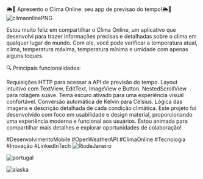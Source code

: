 🌦️📱 Apresento o Clima Online: seu app de previsao do tempo!🌦️📱 
![climaonlinePNG](https://github.com/user-attachments/assets/24813005-c0e7-4a93-923e-f4643e47ea71)





Estou muito feliz em compartilhar o Clima Online, um aplicativo que desenvolvi para trazer informações precisas e detalhadas sobre o clima em qualquer lugar do mundo. Com ele, você pode verificar a temperatura atual, clima, temperatura máxima, temperatura mínima e umidade com apenas alguns toques.

🔍 Principais funcionalidades:

Requisições HTTP para acessar a API de previsão do tempo.
Layout intuitivo com TextView, EditText, ImageView e Button.
NestedScrollView para rolagem suave.
Tema escuro ativado para uma experiência visual confortável.
Conversão automática de Kelvin para Celsius.
Lógica das imagens e descrição detalhada de cada condição climática.
Este projeto foi desenvolvido com foco em usabilidade e design material, proporcionando uma experiência moderna e funcional aos usuários. Estou animada para compartilhar mais detalhes e explorar oportunidades de colaboração!

#DesenvolvimentoMobile #OpenWeatherAPI #ClimaOnline #Tecnologia #Inovação #LinkedInTech
![RiodeJaneiro](https://github.com/user-attachments/assets/b7f7a422-6b56-40c4-ad5a-09a69a2ba28a)

![portugal](https://github.com/user-attachments/assets/42ee59d9-5334-42a1-9aa4-107bb08165c4)

![alaska](https://github.com/user-attachments/assets/0d9ec68d-da9b-4421-9952-c268eefef7f5)
